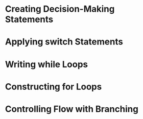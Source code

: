 # Creating Decision-Making Statements
# Applying switch Statements
# Writing while Loops
# Constructing for Loops
# Controlling Flow with Branching
